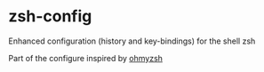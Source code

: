 # zsh-config

Enhanced configuration (history and key-bindings) for the shell zsh

Part of the configure inspired by [ohmyzsh](https://github.com/ohmyzsh/ohmyzsh/tree/master)
